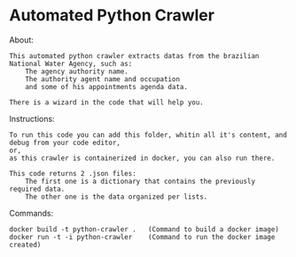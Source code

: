 # Automated Python Crawler

About:

    This automated python crawler extracts datas from the brazilian National Water Agency, such as: 
        The agency authority name.
        The authority agent name and occupation
        and some of his appointments agenda data.

    There is a wizard in the code that will help you.

Instructions:

    To run this code you can add this folder, whitin all it's content, and debug from your code editor,
    or,
    as this crawler is containerized in docker, you can also run there. 
    
    This code returns 2 .json files:
        The first one is a dictionary that contains the previously required data.
        The other one is the data organized per lists.


Commands: 

    docker build -t python-crawler .   (Command to build a docker image)
    docker run -t -i python-crawler    (Command to run the docker image created)      